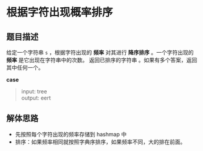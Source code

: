 
# 根据字符出现概率排序

## 题目描述

给定一个字符串 `s` ，根据字符出现的 **频率** 对其进行 **降序排序** 。一个字符出现的 **频率** 是它出现在字符串中的次数。
返回已排序的字符串 。如果有多个答案，返回其中任何一个。

__case__
> input: tree <br/>
> output: eert


## 解体思路

- 先按照每个字符出现的频率存储到 hashmap 中
- 排序：如果频率相同就按照字典序排序，如果频率不同，大的排在前面。
